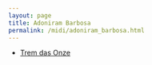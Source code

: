 ```yaml
---
layout: page
title: Adoniram Barbosa
permalink: /midi/adoniram_barbosa.html
---
```


* [Trem das Onze](http://srv.victor3d.com.br/midi/td11.mid)